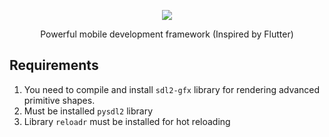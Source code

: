 <p align="center"><img src="https://imgur.com/download/cRa9Nhb/"/></p>
<p align="center">Powerful mobile development framework (Inspired by Flutter)</p>

## Requirements

1. You need to compile and install `sdl2-gfx` library for rendering advanced primitive shapes.
2. Must be installed `pysdl2` library
3. Library `reloadr` must be installed for hot reloading